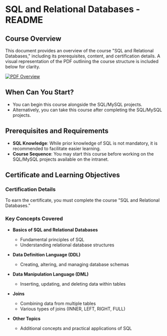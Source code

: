 # SQL and Relational Databases - README

## Course Overview

This document provides an overview of the course "SQL and Relational Databases," including its prerequisites, content, and certification details. A visual representation of the PDF outlining the course structure is included below for clarity.

[![PDF Overview](./Certificat_SQL_2025.png)](./Certificat_SQL_2025.pdf)

## When Can You Start?

- You can begin this course alongside the SQL/MySQL projects.
- Alternatively, you can take this course after completing the SQL/MySQL projects.

## Prerequisites and Requirements

- **SQL Knowledge**: While prior knowledge of SQL is not mandatory, it is recommended to facilitate easier learning.
- **Course Sequence**: You may start this course before working on the SQL/MySQL projects available on the intranet.

## Certificate and Learning Objectives

### Certification Details

To earn the certificate, you must complete the course "SQL and Relational Databases."

### Key Concepts Covered

- **Basics of SQL and Relational Databases**
  - Fundamental principles of SQL
  - Understanding relational database structures

- **Data Definition Language (DDL)**
  - Creating, altering, and managing database schemas

- **Data Manipulation Language (DML)**
  - Inserting, updating, and deleting data within tables

- **Joins**
  - Combining data from multiple tables
  - Various types of joins (INNER, LEFT, RIGHT, FULL)

- **Other Topics**
  - Additional concepts and practical applications of SQL